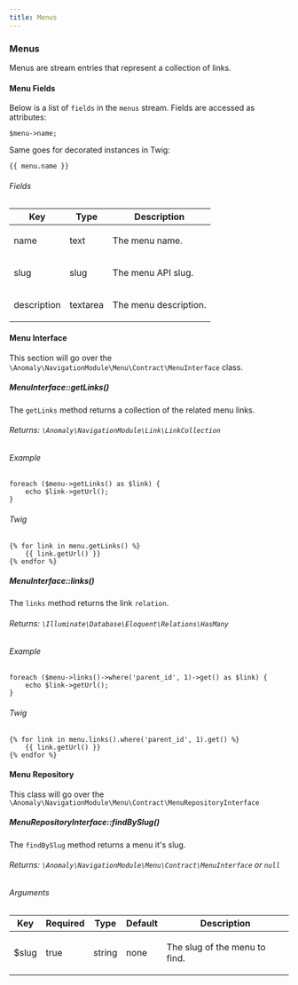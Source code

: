 ```yaml
---
title: Menus
---
```


### Menus

Menus are stream entries that represent a collection of links.


#### Menu Fields

Below is a list of `fields` in the `menus` stream. Fields are accessed as attributes:

    $menu->name;

Same goes for decorated instances in Twig:

    {{ menu.name }}

###### Fields

<table class="table table-bordered table-striped">

<thead>

<tr>

<th>Key</th>

<th>Type</th>

<th>Description</th>

</tr>

</thead>

<tbody>

<tr>

<td>

name

</td>

<td>

text

</td>

<td>

The menu name.

</td>

</tr>

<tr>

<td>

slug

</td>

<td>

slug

</td>

<td>

The menu API slug.

</td>

</tr>

<tr>

<td>

description

</td>

<td>

textarea

</td>

<td>

The menu description.

</td>

</tr>

</tbody>

</table>


#### Menu Interface

This section will go over the `\Anomaly\NavigationModule\Menu\Contract\MenuInterface` class.


##### MenuInterface::getLinks()

The `getLinks` method returns a collection of the related menu links.

###### Returns: `\Anomaly\NavigationModule\Link\LinkCollection`

###### Example

    foreach ($menu->getLinks() as $link) {
        echo $link->getUrl();
    }

###### Twig

    {% for link in menu.getLinks() %}
        {{ link.getUrl() }}
    {% endfor %}


##### MenuInterface::links()

The `links` method returns the link `relation`.

###### Returns: `\Illuminate\Database\Eloquent\Relations\HasMany`

###### Example

    foreach ($menu->links()->where('parent_id', 1)->get() as $link) {
        echo $link->getUrl();
    }

###### Twig

    {% for link in menu.links().where('parent_id', 1).get() %}
        {{ link.getUrl() }}
    {% endfor %}


#### Menu Repository

This class will go over the `\Anomaly\NavigationModule\Menu\Contract\MenuRepositoryInterface`


##### MenuRepositoryInterface::findBySlug()

The `findBySlug` method returns a menu it's slug.

###### Returns: `\Anomaly\NavigationModule\Menu\Contract\MenuInterface` or `null`

###### Arguments

<table class="table table-bordered table-striped">

<thead>

<tr>

<th>Key</th>

<th>Required</th>

<th>Type</th>

<th>Default</th>

<th>Description</th>

</tr>

</thead>

<tbody>

<tr>

<td>

$slug

</td>

<td>

true

</td>

<td>

string

</td>

<td>

none

</td>

<td>

The slug of the menu to find.

</td>

</tr>

</tbody>

</table>

